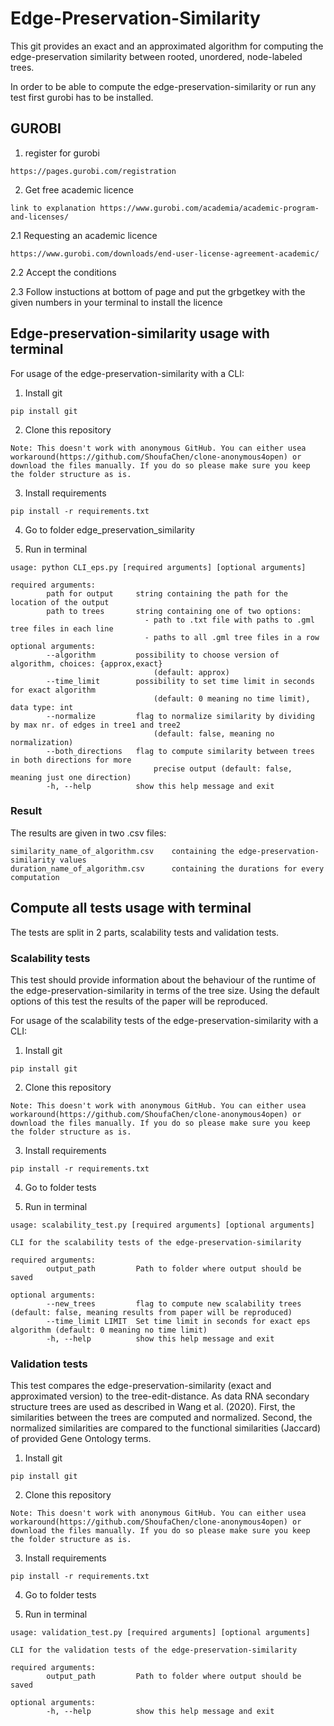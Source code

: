 # Edge-Preservation-Similarity
This git provides an exact and an approximated algorithm for computing the edge-preservation similarity between rooted, unordered, node-labeled trees. 

In order to be able to compute the edge-preservation-similarity or run any test first gurobi has to be installed.

## GUROBI

1. register for gurobi
```
https://pages.gurobi.com/registration
```
2. Get free academic licence
```
link to explanation https://www.gurobi.com/academia/academic-program-and-licenses/
```
2.1 Requesting an academic licence
```
https://www.gurobi.com/downloads/end-user-license-agreement-academic/
```
2.2 Accept the conditions

2.3 Follow instuctions at bottom of page and put the grbgetkey with the given numbers in your terminal to install the licence

## Edge-preservation-similarity usage with terminal

For usage of the edge-preservation-similarity with a CLI:

1. Install git
```
pip install git
```
2. Clone this repository
```
Note: This doesn't work with anonymous GitHub. You can either usea workaround(https://github.com/ShoufaChen/clone-anonymous4open) or download the files manually. If you do so please make sure you keep the folder structure as is.
```
3. Install requirements
```
pip install -r requirements.txt
```
4. Go to folder edge_preservation_similarity

5. Run in terminal
```
usage: python CLI_eps.py [required arguments] [optional arguments]

required arguments:
        path for output     string containing the path for the location of the output
        path to trees       string containing one of two options:  
                              - path to .txt file with paths to .gml tree files in each line
                              - paths to all .gml tree files in a row
optional arguments: 
        --algorithm         possibility to choose version of algorithm, choices: {approx,exact}
                                (default: approx)
        --time_limit        possibility to set time limit in seconds for exact algorithm
                                (default: 0 meaning no time limit), data type: int
        --normalize         flag to normalize similarity by dividing by max nr. of edges in tree1 and tree2
                                (default: false, meaning no normalization)
        --both_directions   flag to compute similarity between trees in both directions for more    
                                precise output (default: false, meaning just one direction)
        -h, --help          show this help message and exit
```
### Result
The results are given in two .csv files:
```
similarity_name_of_algorithm.csv    containing the edge-preservation-similarity values
duration_name_of_algorithm.csv      containing the durations for every computation
```



## Compute all tests usage with terminal

The tests are split in 2 parts, scalability tests and validation tests.

### Scalability tests

This test should provide information about the behaviour of the runtime of the edge-preservation-similarity in terms of the tree size. Using the default options of this test the results of the paper will be reproduced.

For usage of the scalability tests of the edge-preservation-similarity with a CLI:

1. Install git
```
pip install git
```
2. Clone this repository
```
Note: This doesn't work with anonymous GitHub. You can either usea workaround(https://github.com/ShoufaChen/clone-anonymous4open) or download the files manually. If you do so please make sure you keep the folder structure as is.
```
3. Install requirements
```
pip install -r requirements.txt
```
4. Go to folder tests

5. Run in terminal
```
usage: scalability_test.py [required arguments] [optional arguments]

CLI for the scalability tests of the edge-preservation-similarity

required arguments:
        output_path         Path to folder where output should be saved

optional arguments:
        --new_trees         flag to compute new scalability trees (default: false, meaning results from paper will be reproduced)
        --time_limit LIMIT  Set time limit in seconds for exact eps algorithm (default: 0 meaning no time limit)
        -h, --help          show this help message and exit

```

### Validation tests

This test compares the edge-preservation-similarity (exact and approximated version) to the tree-edit-distance. As data RNA secondary structure trees are used as described in Wang et al. (2020). First, the similarities between the trees are computed and normalized. Second, the normalized similarities are compared to the functional similarities (Jaccard) of provided Gene Ontology terms.

1. Install git
```
pip install git
```
2. Clone this repository
```
Note: This doesn't work with anonymous GitHub. You can either usea workaround(https://github.com/ShoufaChen/clone-anonymous4open) or download the files manually. If you do so please make sure you keep the folder structure as is.
```
3. Install requirements
```
pip install -r requirements.txt
```
4. Go to folder tests

5. Run in terminal
```
usage: validation_test.py [required arguments] [optional arguments]

CLI for the validation tests of the edge-preservation-similarity

required arguments:
        output_path         Path to folder where output should be saved

optional arguments:
        -h, --help          show this help message and exit
```